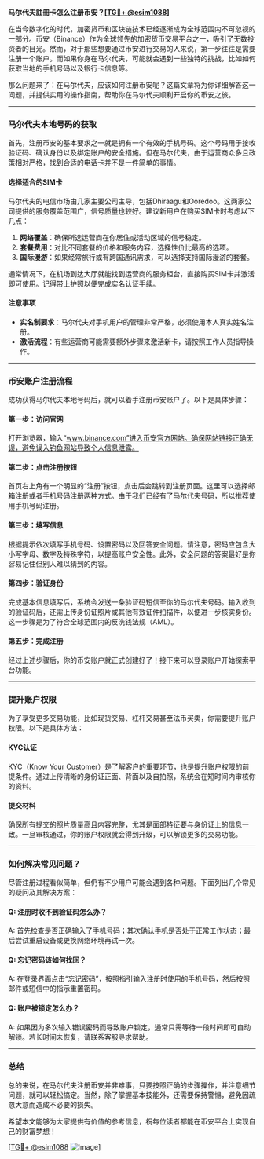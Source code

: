 **马尔代夫註冊卡怎么注册币安？[[TG💪+ @esim1088](https://t.me/s/esim1088)]**

在当今数字化的时代，加密货币和区块链技术已经逐渐成为全球范围内不可忽视的一部分。币安（Binance）作为全球领先的加密货币交易平台之一，吸引了无数投资者的目光。然而，对于那些想要通过币安进行交易的人来说，第一步往往是需要注册一个账户。而如果你身在马尔代夫，可能就会遇到一些独特的挑战，比如如何获取当地的手机号码以及银行卡信息等。

那么问题来了：在马尔代夫，应该如何注册币安呢？这篇文章将为你详细解答这一问题，并提供实用的操作指南，帮助你在马尔代夫顺利开启你的币安之旅。

---

### 马尔代夫本地号码的获取

首先，注册币安的基本要求之一就是拥有一个有效的手机号码。这个号码用于接收验证码、确认身份以及绑定账户的安全措施。但在马尔代夫，由于运营商众多且政策相对严格，找到合适的电话卡并不是一件简单的事情。

#### 选择适合的SIM卡
马尔代夫的电信市场由几家主要公司主导，包括Dhiraagu和Ooredoo。这两家公司提供的服务覆盖范围广，信号质量也较好。建议新用户在购买SIM卡时考虑以下几点：

1. **网络覆盖**：确保所选运营商在你居住或活动区域的信号稳定。
2. **套餐费用**：对比不同套餐的价格和服务内容，选择性价比最高的选项。
3. **国际漫游**：如果经常旅行或有跨国通讯需求，可以选择支持国际漫游的套餐。

通常情况下，在机场到达大厅就能找到运营商的服务柜台，直接购买SIM卡并激活即可使用。记得带上护照以便完成实名认证手续。

#### 注意事项
- **实名制要求**：马尔代夫对手机用户的管理非常严格，必须使用本人真实姓名注册。
- **激活流程**：有些运营商可能需要额外步骤来激活新卡，请按照工作人员指导操作。

---

### 币安账户注册流程

成功获得马尔代夫本地号码后，就可以着手注册币安账户了。以下是具体步骤：

#### 第一步：访问官网
打开浏览器，输入“www.binance.com”进入币安官方网站。确保网站链接正确无误，避免误入钓鱼网站导致个人信息泄露。

#### 第二步：点击注册按钮
首页右上角有一个明显的“注册”按钮，点击后会跳转到注册页面。这里可以选择邮箱注册或者手机号码注册两种方式。由于我们已经有了马尔代夫号码，所以推荐使用手机号码注册。

#### 第三步：填写信息
根据提示依次填写手机号码、设置密码以及回答安全问题。请注意，密码应包含大小写字母、数字及特殊字符，以提高账户安全性。此外，安全问题的答案最好是你容易记住但别人难以猜到的内容。

#### 第四步：验证身份
完成基本信息填写后，系统会发送一条验证码短信至你的马尔代夫号码。输入收到的验证码后，还需上传身份证照片或其他有效证件扫描件，以便进一步核实身份。这一步骤是为了符合全球范围内的反洗钱法规（AML）。

#### 第五步：完成注册
经过上述步骤后，你的币安账户就正式创建好了！接下来可以登录账户开始探索平台功能。

---

### 提升账户权限

为了享受更多交易功能，比如现货交易、杠杆交易甚至法币买卖，你需要提升账户权限。以下是具体方法：

#### KYC认证
KYC（Know Your Customer）是了解客户的重要环节，也是提升账户权限的前提条件。通过上传清晰的身份证正面、背面以及自拍照，系统会在短时间内审核你的资料。

#### 提交材料
确保所有提交的照片质量高且内容完整，尤其是面部特征要与身份证上的信息一致。一旦审核通过，你的账户权限就会得到升级，可以解锁更多的交易功能。

---

### 如何解决常见问题？

尽管注册过程看似简单，但仍有不少用户可能会遇到各种问题。下面列出几个常见的疑问及其解决方案：

#### Q: 注册时收不到验证码怎么办？
A: 首先检查是否正确输入了手机号码；其次确认手机是否处于正常工作状态；最后尝试重启设备或更换网络环境再试一次。

#### Q: 忘记密码该如何找回？
A: 在登录界面点击“忘记密码”，按照指引输入注册时使用的手机号码，然后按照邮件或短信中的指示重置密码。

#### Q: 账户被锁定怎么办？
A: 如果因为多次输入错误密码而导致账户锁定，通常只需等待一段时间即可自动解锁。若长时间未恢复，请联系客服寻求帮助。

---

### 总结

总的来说，在马尔代夫注册币安并非难事，只要按照正确的步骤操作，并注意细节问题，就可以轻松搞定。当然，除了掌握基本技能外，还需要保持警惕，避免因疏忽大意而造成不必要的损失。

希望本文能够为大家提供有价值的参考信息，祝每位读者都能在币安平台上实现自己的财富梦想！

[[TG💪+ @esim1088](https://t.me/s/esim1088) ![Image](https://i.postimg.cc/4NQfJmqS/Snipaste-2025-05-13-00-14-12.png)]